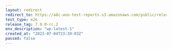 ```yaml
---
layout: redirect
redirect_to: https://a8c-woo-test-reports.s3.amazonaws.com/public/release/7.9.0-rc.2/wp-latest-1/e2e/index.html
test_type: e2e
release_tag: 7.9.0-rc.2
env_description: "wp-latest-1"
created_at: "2023-07-04T23:39:03Z"
passed: false
---
```

